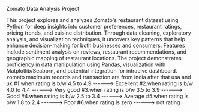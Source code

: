 Zomato Data Analysis Project

This project explores and analyzes Zomato's restaurant dataset using Python for deep insights into customer preferences, restaurant ratings, pricing trends, and cuisine distribution.
Through data cleaning, exploratory analysis, and visualization techniques, it uncovers key patterns that help enhance decision-making for both businesses and consumers.
Features include sentiment analysis on reviews, restaurant recommendations, and geographic mapping of restaurant locations. 
The project demonstrates proficiency in data manipulation using Pandas, visualization with Matplotlib/Seaborn, and potential integration for intracive dashboard.
zomato maximum records and transaction are from india after that usa and uk
#1.when rating is b/w 4.5 to 4.9 ------> Excellent
#2.when rating is b/w 4.0 to 4.4 ------> Very good
#3.when rating is b/w 3.5 to 3.9 ------> Good
#4.when rating is b/w 2.5 to 3.4 ------> Average
#5.when rating is b/w 1.8 to 2.4 ------> Poor
#6.when rating is zero ------> not rating
